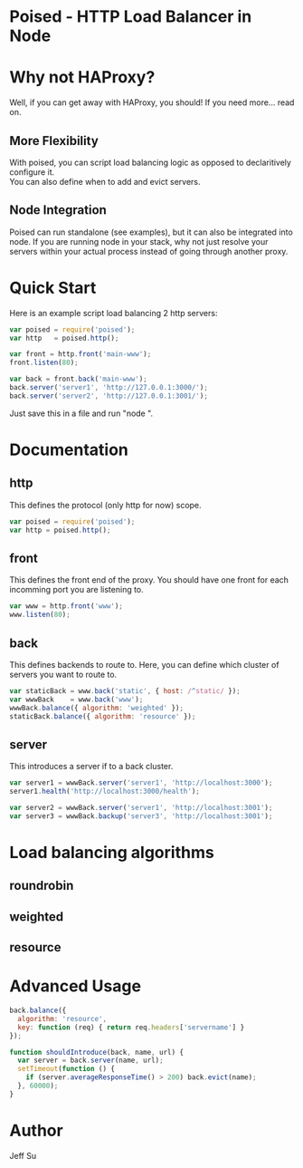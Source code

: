 # Poised - HTTP Load Balancer in Node

# Why not HAProxy?
Well, if you can get away with HAProxy, you should!  If you need more... read on.

## More Flexibility
With poised, you can script load balancing logic as opposed to declaritively configure it.  
You can also define when to add and evict servers.

## Node Integration
Poised can run standalone (see examples), but it can also be integrated into node. If you are running 
node in your stack, why not just resolve your servers within your actual process instead of going through 
another proxy.

# Quick Start
Here is an example script load balancing 2 http servers:
```javascript
var poised = require('poised');
var http   = poised.http();

var front = http.front('main-www');
front.listen(80);

var back = front.back('main-www');
back.server('server1', 'http://127.0.0.1:3000/');
back.server('server2', 'http://127.0.0.1:3001/');
```

Just save this in a file and run "node <file>".

# Documentation
## http
This defines the protocol (only http for now) scope.

```javascript
var poised = require('poised');
var http = poised.http();
```

## front
This defines the front end of the proxy.  You should have one
front for each incomming port you are listening to.
```javascript
var www = http.front('www');
www.listen(80);
```

## back
This defines backends to route to.  Here, you can define which cluster
of servers you want to route to.
```javascript
var staticBack = www.back('static', { host: /^static/ });
var wwwBack    = www.back('www');
wwwBack.balance({ algorithm: 'weighted' });
staticBack.balance({ algorithm: 'resource' });
```

## server
This introduces a server if to a back cluster.
```javascript
var server1 = wwwBack.server('server1', 'http://localhost:3000');
server1.health('http://localhost:3000/health');

var server2 = wwwBack.server('server1', 'http://localhost:3001');
var server3 = wwwBack.backup('server3', 'http://localhost:3001');
```

# Load balancing algorithms
## roundrobin
## weighted
## resource

# Advanced Usage
```javascript
back.balance({
  algorithm: 'resource', 
  key: function (req) { return req.headers['servername'] }
});
```

```javascript
function shouldIntroduce(back, name, url) {
  var server = back.server(name, url);
  setTimeout(function () { 
    if (server.averageResponseTime() > 200) back.evict(name);
  }, 60000);
}
```

# Author
Jeff Su
